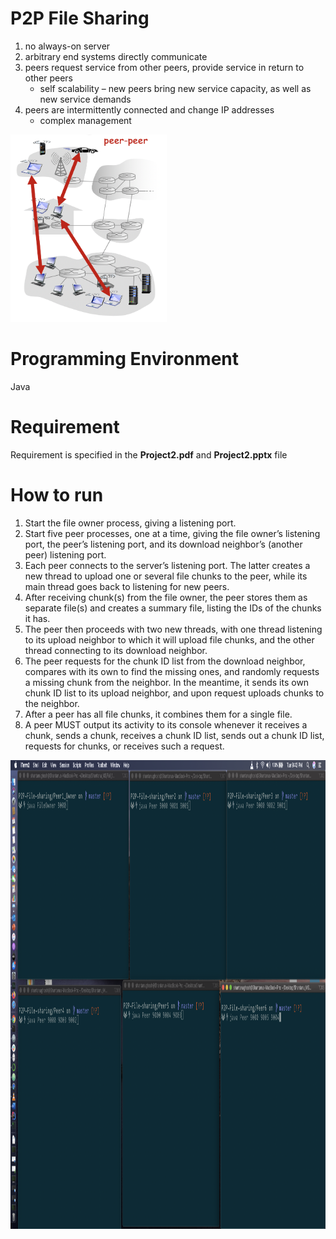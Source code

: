 # P2P File Sharing
1. no always-on server
2. arbitrary end systems directly communicate
3. peers request service from other peers, provide service in return to other peers
     - self scalability – new peers bring new service capacity, as well as new service demands
4. peers are intermittently connected and change IP addresses
    - complex management
<img src="https://github.com/Shantanu48114860/P2P-File-sharing/blob/master/images/p2p_pic.png" width="250" height="300">

# Programming Environment
  Java
  
# Requirement
Requirement is specified in the <b>Project2.pdf</b> and <b>Project2.pptx</b> file
 
# How to run
1. Start the file owner process, giving a listening port.
2. Start five peer processes, one at a time, giving the file owner’s listening port, the
peer’s listening port, and its download neighbor’s (another peer) listening port.
3. Each peer connects to the server’s listening port. The latter creates a new thread to upload one or several file chunks to the peer, while its main thread goes back to
listening for new peers.
4. After receiving chunk(s) from the file owner, the peer stores them as separate file(s)
and creates a summary file, listing the IDs of the chunks it has.
5. The peer then proceeds with two new threads, with one thread listening to its upload
neighbor to which it will upload file chunks, and the other thread connecting to its
download neighbor.
6. The peer requests for the chunk ID list from the download neighbor, compares with
its own to find the missing ones, and randomly requests a missing chunk from the neighbor. In the meantime, it sends its own chunk ID list to its upload neighbor, and upon request uploads chunks to the neighbor.
7. After a peer has all file chunks, it combines them for a single file.
8. A peer MUST output its activity to its console whenever it receives a chunk, sends a chunk, receives a chunk ID list, sends out a chunk ID list, requests for chunks, or
receives such a request.

<img src="https://github.com/Shantanu48114860/P2P-File-sharing/blob/master/Demo_Startup.png" width="1000" height="750">


